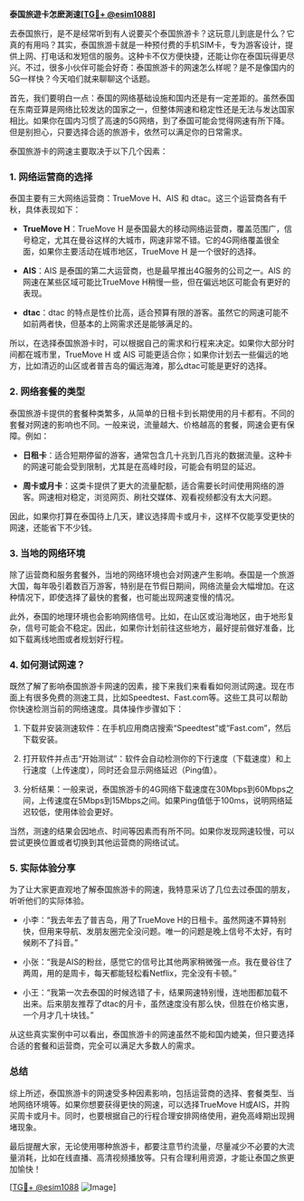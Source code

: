 **泰国旅遊卡怎麽測速[[TG💪+ @esim1088](https://t.me/s/esim1088)]**

去泰国旅行，是不是经常听到有人说要买个泰国旅游卡？这玩意儿到底是什么？它真的有用吗？其实，泰国旅游卡就是一种预付费的手机SIM卡，专为游客设计，提供上网、打电话和发短信的服务。这种卡不仅方便快捷，还能让你在泰国玩得更尽兴。不过，很多小伙伴可能会好奇：泰国旅游卡的网速怎么样呢？是不是像国内的5G一样快？今天咱们就来聊聊这个话题。

首先，我们要明白一点：泰国的网络基础设施和国内还是有一定差距的。虽然泰国在东南亚算是网络比较发达的国家之一，但整体网速和稳定性还是无法与发达国家相比。如果你在国内习惯了高速的5G网络，到了泰国可能会觉得网速有所下降。但是别担心，只要选择合适的旅游卡，依然可以满足你的日常需求。

泰国旅游卡的网速主要取决于以下几个因素：

### 1. 网络运营商的选择

泰国主要有三大网络运营商：TrueMove H、AIS 和 dtac。这三个运营商各有千秋，具体表现如下：

- **TrueMove H**：TrueMove H 是泰国最大的移动网络运营商，覆盖范围广，信号稳定，尤其在曼谷这样的大城市，网速非常不错。它的4G网络覆盖很全面，如果你主要活动在城市地区，TrueMove H 是一个很好的选择。
  
- **AIS**：AIS 是泰国的第二大运营商，也是最早推出4G服务的公司之一。AIS 的网速在某些区域可能比TrueMove H稍慢一些，但在偏远地区可能会有更好的表现。

- **dtac**：dtac 的特点是性价比高，适合预算有限的游客。虽然它的网速可能不如前两者快，但基本的上网需求还是能够满足的。

所以，在选择泰国旅游卡时，可以根据自己的需求和行程来决定。如果你大部分时间都在城市里，TrueMove H 或 AIS 可能更适合你；如果你计划去一些偏远的地方，比如清迈的山区或者普吉岛的偏远海滩，那么dtac可能是更好的选择。

### 2. 网络套餐的类型

泰国旅游卡提供的套餐种类繁多，从简单的日租卡到长期使用的月卡都有。不同的套餐对网速的影响也不同。一般来说，流量越大、价格越高的套餐，网速会更有保障。例如：

- **日租卡**：适合短期停留的游客，通常包含几十兆到几百兆的数据流量。这种卡的网速可能会受到限制，尤其是在高峰时段，可能会有明显的延迟。
  
- **周卡或月卡**：这类卡提供了更大的流量配额，适合需要长时间使用网络的游客。网速相对稳定，浏览网页、刷社交媒体、观看视频都没有太大问题。

因此，如果你打算在泰国待上几天，建议选择周卡或月卡，这样不仅能享受更快的网速，还能省下不少钱。

### 3. 当地的网络环境

除了运营商和服务套餐外，当地的网络环境也会对网速产生影响。泰国是一个旅游大国，每年吸引着数百万游客，特别是在节假日期间，网络流量会大幅增加。在这种情况下，即使选择了最快的套餐，也可能出现网速变慢的情况。

此外，泰国的地理环境也会影响网络信号。比如，在山区或沿海地区，由于地形复杂，信号可能会不稳定。因此，如果你计划前往这些地方，最好提前做好准备，比如下载离线地图或者规划好行程。

### 4. 如何测试网速？

既然了解了影响泰国旅游卡网速的因素，接下来我们来看看如何测试网速。现在市面上有很多免费的测速工具，比如Speedtest、Fast.com等。这些工具可以帮助你快速检测当前的网络速度。具体操作步骤如下：

1. 下载并安装测速软件：在手机应用商店搜索“Speedtest”或“Fast.com”，然后下载安装。
   
2. 打开软件并点击“开始测试”：软件会自动检测你的下行速度（下载速度）和上行速度（上传速度），同时还会显示网络延迟（Ping值）。

3. 分析结果：一般来说，泰国旅游卡的4G网络下载速度在30Mbps到60Mbps之间，上传速度在5Mbps到15Mbps之间。如果Ping值低于100ms，说明网络延迟较低，使用体验会更好。

当然，测速的结果会因地点、时间等因素而有所不同。如果你发现网速较慢，可以尝试更换位置或者切换到其他运营商的网络试试。

### 5. 实际体验分享

为了让大家更直观地了解泰国旅游卡的网速，我特意采访了几位去过泰国的朋友，听听他们的实际体验。

- 小李：“我去年去了普吉岛，用了TrueMove H的日租卡。虽然网速不算特别快，但用来导航、发朋友圈完全没问题。唯一的问题是晚上信号不太好，有时候刷不了抖音。”

- 小张：“我是AIS的粉丝，感觉它的信号比其他两家稍微强一点。我在曼谷住了两周，用的是周卡，每天都能轻松看Netflix，完全没有卡顿。”

- 小王：“我第一次去泰国的时候选错了卡，结果网速特别慢，连地图都加载不出来。后来朋友推荐了dtac的月卡，虽然速度没有那么快，但胜在价格实惠，一个月才几十块钱。”

从这些真实案例中可以看出，泰国旅游卡的网速虽然不能和国内媲美，但只要选择合适的套餐和运营商，完全可以满足大多数人的需求。

### 总结

综上所述，泰国旅游卡的网速受多种因素影响，包括运营商的选择、套餐类型、当地网络环境等。如果你想要获得更快的网速，可以选择TrueMove H或AIS，并购买周卡或月卡。同时，也要根据自己的行程合理安排网络使用，避免高峰期出现拥堵现象。

最后提醒大家，无论使用哪种旅游卡，都要注意节约流量，尽量减少不必要的大流量消耗，比如在线直播、高清视频播放等。只有合理利用资源，才能让泰国之旅更加愉快！

[[TG💪+ @esim1088](https://t.me/s/esim1088) ![Image](https://i.postimg.cc/4NQfJmqS/Snipaste-2025-05-13-00-14-12.png)]